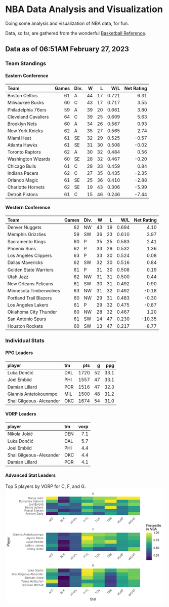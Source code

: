 # NBA Data Analysis and Visualization

Doing some analysis and visualization of NBA data, for fun.

Data, so far, are gathered from the wonderful [Basketball
Reference](https://www.basketball-reference.com/).

## Data as of 06:51AM February 27, 2023

### Team Standings

#### Eastern Conference

| Team                | Games | Div. |   W |   L |   W/L | Net Rating |
|:--------------------|------:|:-----|----:|----:|------:|-----------:|
| Boston Celtics      |    61 | A    |  44 |  17 | 0.721 |       6.31 |
| Milwaukee Bucks     |    60 | C    |  43 |  17 | 0.717 |       3.55 |
| Philadelphia 76ers  |    59 | A    |  39 |  20 | 0.661 |       3.80 |
| Cleveland Cavaliers |    64 | C    |  39 |  25 | 0.609 |       5.63 |
| Brooklyn Nets       |    60 | A    |  34 |  26 | 0.567 |       0.93 |
| New York Knicks     |    62 | A    |  35 |  27 | 0.565 |       2.74 |
| Miami Heat          |    61 | SE   |  32 |  29 | 0.525 |      -0.57 |
| Atlanta Hawks       |    61 | SE   |  31 |  30 | 0.508 |      -0.02 |
| Toronto Raptors     |    62 | A    |  30 |  32 | 0.484 |       0.56 |
| Washington Wizards  |    60 | SE   |  28 |  32 | 0.467 |      -0.20 |
| Chicago Bulls       |    61 | C    |  28 |  33 | 0.459 |       0.84 |
| Indiana Pacers      |    62 | C    |  27 |  35 | 0.435 |      -2.35 |
| Orlando Magic       |    61 | SE   |  25 |  36 | 0.410 |      -2.88 |
| Charlotte Hornets   |    62 | SE   |  19 |  43 | 0.306 |      -5.99 |
| Detroit Pistons     |    61 | C    |  15 |  46 | 0.246 |      -7.44 |

#### Western Conference

| Team                   | Games | Div. |   W |   L |   W/L | Net Rating |
|:-----------------------|------:|:-----|----:|----:|------:|-----------:|
| Denver Nuggets         |    62 | NW   |  43 |  19 | 0.694 |       4.10 |
| Memphis Grizzlies      |    59 | SW   |  36 |  23 | 0.610 |       3.97 |
| Sacramento Kings       |    60 | P    |  35 |  25 | 0.583 |       2.41 |
| Phoenix Suns           |    62 | P    |  33 |  29 | 0.532 |       1.36 |
| Los Angeles Clippers   |    63 | P    |  33 |  30 | 0.524 |       0.08 |
| Dallas Mavericks       |    62 | SW   |  32 |  30 | 0.516 |       0.84 |
| Golden State Warriors  |    61 | P    |  31 |  30 | 0.508 |       0.19 |
| Utah Jazz              |    62 | NW   |  31 |  31 | 0.500 |       0.44 |
| New Orleans Pelicans   |    61 | SW   |  30 |  31 | 0.492 |       0.90 |
| Minnesota Timberwolves |    63 | NW   |  31 |  32 | 0.492 |      -0.18 |
| Portland Trail Blazers |    60 | NW   |  29 |  31 | 0.483 |      -0.30 |
| Los Angeles Lakers     |    61 | P    |  29 |  32 | 0.475 |      -0.87 |
| Oklahoma City Thunder  |    60 | NW   |  28 |  32 | 0.467 |       1.20 |
| San Antonio Spurs      |    61 | SW   |  14 |  47 | 0.230 |     -10.35 |
| Houston Rockets        |    60 | SW   |  13 |  47 | 0.217 |      -8.77 |

### Individual Stats

#### PPG Leaders

| player                  | tm  |  pts |   g |  ppg |
|:------------------------|:----|-----:|----:|-----:|
| Luka Dončić             | DAL | 1720 |  52 | 33.1 |
| Joel Embiid             | PHI | 1557 |  47 | 33.1 |
| Damian Lillard          | POR | 1516 |  47 | 32.3 |
| Giannis Antetokounmpo   | MIL | 1500 |  48 | 31.2 |
| Shai Gilgeous-Alexander | OKC | 1674 |  54 | 31.0 |

#### VORP Leaders

| player                  | tm  | vorp |
|:------------------------|:----|-----:|
| Nikola Jokić            | DEN |  7.1 |
| Luka Dončić             | DAL |  5.7 |
| Joel Embiid             | PHI |  4.4 |
| Shai Gilgeous-Alexander | OKC |  4.4 |
| Damian Lillard          | POR |  4.1 |

#### Advanced Stat Leaders

Top 5 players by VORP for C, F, and G.
![](README_files/figure-gfm/README-unnamed-chunk-7-1.png)<!-- -->
